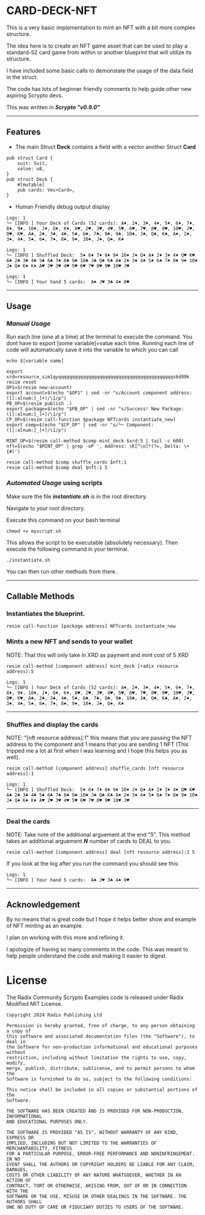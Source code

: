 # CARD-DECK-NFT

This is a very basic implementation to mint an NFT with a bit more complex structure.

The idea here is to create an NFT game asset that can be used to play a standard-52 card game from within or another blueprint that will utilize its structure.

I have included some basic calls to demonstate the usage of the data field in the struct.

The code has lots of beginner friendly comments to help guide other new aspiring Scrypto devs.

This was written in **_Scrypto "v0.9.0"_**

---

## Features

- The main Struct **Deck** contains a field with a vector another Struct **Card**

```
pub struct Card {
    suit: Suit,
    value: u8,
}
pub struct Deck {
    #[mutable]
    pub cards: Vec<Card>,
}
```

- Human Friendly debug output display

```
Logs: 1
└─ [INFO ] Your Deck of Cards (52 cards): A♦️, 2♦️, 3♦️, 4♦️, 5♦️, 6♦️, 7♦️, 8♦️, 9♦️, 10♦️, J♦️, Q♦️, K♦️, A♥️, 2♥️, 3♥️, 4♥️, 5♥️, 6♥️, 7♥️, 8♥️, 9♥️, 10♥️, J♥️, Q♥️, K♥️, A♣️, 2♣️, 3♣️, 4♣️, 5♣️, 6♣️, 7♣️, 8♣️, 9♣️, 10♣️, J♣️, Q♣️, K♣️, A♠️, 2♠️, 3♠️, 4♠️, 5♠️, 6♠️, 7♠️, 8♠️, 9♠️, 10♠️, J♠️, Q♠️, K♠️

Logs: 1
└─ [INFO ] Shuffled Deck:  5♦️ 6♦️ 7♦️ 8♦️ 9♦️ 10♦️ J♦️ Q♦️ A♦️ 2♦️ 3♦️ 4♦️ Q♥️ K♥️ A♣️ 2♣️ 3♣️ 4♣️ 5♣️ 6♣️ 7♣️ 8♣️ 9♣️ 10♣️ J♣️ Q♣️ K♣️ A♠️ 2♠️ 3♠️ 4♠️ 5♠️ 6♠️ 7♠️ 8♠️ 9♠️ 10♠️ J♠️ Q♠️ K♠️ K♦️ A♥️ 2♥️ 3♥️ 4♥️ 5♥️ 6♥️ 7♥️ 8♥️ 9♥️ 10♥️ J♥️

Logs: 1
└─ [INFO ] Your hand 5 cards:  A♠️ J♥️ 3♣️ 4♠️ 8♥️
```

---

## Usage

### **_Manual Usage_**

Run each line (one at a time) at the terminal to execute the command.
You dont have to export [some variable]=value each time.
Running each line of code will automatically save it into the variable to which you can call

```
echo $[variable name]
```

```
export xrd=resource_sim1qyqqqqqqqqqqqqqqqqqqqqqqqqqqqqqqqqqqqqqqqqqqs6d89k
resim reset
OP1=$(resim new-account)
export account=$(echo "$OP1" | sed -nr "s/Account component address: ([[:alnum:]_]+)/\1/p")
PB_OP=$(resim publish .)
export package=$(echo "$PB_OP" | sed -nr "s/Success! New Package: ([[:alnum:]_]+)/\1/p")
CP_OP=$(resim call-function $package NFTcards instantiate_new)
export comp=$(echo "$CP_OP" | sed -nr "s/└─ Component: ([[:alnum:]_]+)/\1/p")

MINT_OP=$(resim call-method $comp mint_deck $xrd:5 | tail -c 600)
nft=$(echo "$MINT_OP" | grep -oP ', Address: \K[^\n]*(?=, Delta: \+{#)')

resim call-method $comp shuffle_cards $nft:1
resim call-method $comp deal $nft:1 5
```

### **_Automated Usage_** using scripts

Make sure the file **_instantiate.sh_** is in the root directory.

Navigate to your root directory.

Execute this command on your bash terminal

```
chmod +x myscript.sh
```

This allows the script to be executable (absolutely necessary). Then execute the following command in your terminal.

```
./instantiate.sh
```

You can then run other methods from there.

---

## Callable Methods

### **Instantiates the blueprint.**

```
resim call-function [package address] NFTcards instantiate_new
```

### **Mints a new NFT and sends to your wallet**

NOTE: That this will only take in XRD as payment and mint cost of 5 XRD

```
resim call-method [component address] mint_deck [radix resource address]:5
```

```
Logs: 1
└─ [INFO ] Your Deck of Cards (52 cards): A♦️, 2♦️, 3♦️, 4♦️, 5♦️, 6♦️, 7♦️, 8♦️, 9♦️, 10♦️, J♦️, Q♦️, K♦️, A♥️, 2♥️, 3♥️, 4♥️, 5♥️, 6♥️, 7♥️, 8♥️, 9♥️, 10♥️, J♥️, Q♥️, K♥️, A♣️, 2♣️, 3♣️, 4♣️, 5♣️, 6♣️, 7♣️, 8♣️, 9♣️, 10♣️, J♣️, Q♣️, K♣️, A♠️, 2♠️, 3♠️, 4♠️, 5♠️, 6♠️, 7♠️, 8♠️, 9♠️, 10♠️, J♠️, Q♠️, K♠️
```

---

### **Shuffles and display the cards**

NOTE: "[nft resource address]:1" this means that you are passing the NFT address to the component and 1 means that you are sending 1 NFT (This tripped me a lot at first when I was learning and I hope this helps you as well).

```
resim call-method [component address] shuffle_cards [nft resource address]:1
```

```
Logs: 1
└─ [INFO ] Shuffled Deck:  5♦️ 6♦️ 7♦️ 8♦️ 9♦️ 10♦️ J♦️ Q♦️ A♦️ 2♦️ 3♦️ 4♦️ Q♥️ K♥️ A♣️ 2♣️ 3♣️ 4♣️ 5♣️ 6♣️ 7♣️ 8♣️ 9♣️ 10♣️ J♣️ Q♣️ K♣️ A♠️ 2♠️ 3♠️ 4♠️ 5♠️ 6♠️ 7♠️ 8♠️ 9♠️ 10♠️ J♠️ Q♠️ K♠️ K♦️ A♥️ 2♥️ 3♥️ 4♥️ 5♥️ 6♥️ 7♥️ 8♥️ 9♥️ 10♥️ J♥️
```

---

### **Deal the cards**

NOTE: Take note of the additional arguement at the end "5". This method takes an additional arguement **_N_** number of cards to DEAL to you.

```
resim call-method [component address] deal [nft resource address]:1 5
```

If you look at the log after you run the command you should see this:

```
Logs: 1
└─ [INFO ] Your hand 5 cards:  A♠️ J♥️ 3♣️ 4♠️ 8♥️
```

---

## Acknowledgement

By no means that is great code but I hope it helps better show and example of NFT minting as an example.

I plan on working with this more and refining it.

I apologize of having so many comments in the code.
This was meant to help people understand the code and making it easier to digest.


# License

The Radix Community Scrypto Examples code is released under Radix Modified MIT License.

    Copyright 2024 Radix Publishing Ltd

    Permission is hereby granted, free of charge, to any person obtaining a copy of
    this software and associated documentation files (the "Software"), to deal in
    the Software for non-production informational and educational purposes without
    restriction, including without limitation the rights to use, copy, modify,
    merge, publish, distribute, sublicense, and to permit persons to whom the
    Software is furnished to do so, subject to the following conditions:

    This notice shall be included in all copies or substantial portions of the
    Software.

    THE SOFTWARE HAS BEEN CREATED AND IS PROVIDED FOR NON-PRODUCTION, INFORMATIONAL
    AND EDUCATIONAL PURPOSES ONLY.

    THE SOFTWARE IS PROVIDED "AS IS", WITHOUT WARRANTY OF ANY KIND, EXPRESS OR
    IMPLIED, INCLUDING BUT NOT LIMITED TO THE WARRANTIES OF MERCHANTABILITY, FITNESS
    FOR A PARTICULAR PURPOSE, ERROR-FREE PERFORMANCE AND NONINFRINGEMENT. IN NO
    EVENT SHALL THE AUTHORS OR COPYRIGHT HOLDERS BE LIABLE FOR ANY CLAIM, DAMAGES,
    COSTS OR OTHER LIABILITY OF ANY NATURE WHATSOEVER, WHETHER IN AN ACTION OF
    CONTRACT, TORT OR OTHERWISE, ARISING FROM, OUT OF OR IN CONNECTION WITH THE
    SOFTWARE OR THE USE, MISUSE OR OTHER DEALINGS IN THE SOFTWARE. THE AUTHORS SHALL
    OWE NO DUTY OF CARE OR FIDUCIARY DUTIES TO USERS OF THE SOFTWARE.